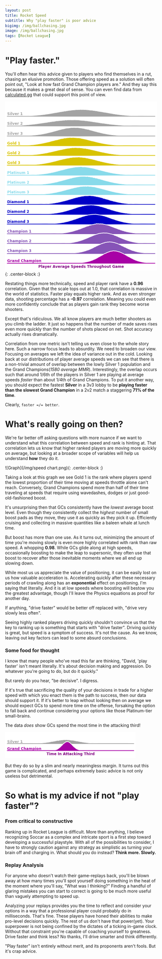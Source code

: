 ```yaml
---
layout: post
title: Rocket Speed
subtitle: Why "play faster" is poor advice
bigimg: /img/ballchasing.jpg
image: /img/ballchasing.jpg
tags: [Rocket League]
---
```


# "Play faster."
You'll often hear this advice given to players who find themselves in a rut, chasing an elusive promotion. Those offering speed as a solution will often point out, "Look at how fast Grand Champion players are." And they say this because it makes a great deal of sense. You can even find data from [calculated.gg](http://calculated.gg/) that could support this point of view.

![Graph](/img/speeds.png){: .center-block :}


Restating things more technically, speed and player rank have a **0.96** correlation. Given that the scale tops out at 1.0, that correlation is massive in the world of statistics. Faster play equals higher rank. And as even stronger data, shooting percentage has a **-0.97** correlation. Meaning you could even more confidently conclude that as players gain rank they become worse shooters.  

Except that's ridiculous. We all know players are much better shooters as you climb the ladder. It just so happens that the number of made saves rises even more quickly than the number of shots placed on net. Shot accuracy actually rises dramatically. 

Correlation from one metric isn't telling us even close to the whole story here. Such a narrow focus leads to absurdity. We need to broaden our view.
Focusing on averages we left the idea of variance out in the cold. Looking back at our distributions of player average speeds we can see that there is a non-trivial amount of overlap between the lowly Silver 1 population and the Grand Champions(*1580 average MMR*). Interestingly, the overlap occurs such that around 1/6th of the players in Silver 1 are playing at average speeds *faster* than about 1/4th of Grand Champions. To put it another way, you should expect the fastest **Silver** in a 3v3 lobby to be **playing faster than the slowest Grand Champion** in a 2v2 match a staggering **71% of the time**.

Clearly, `faster =/= better`.

# What's really going on then?
We're far better off asking questions with more nuance if we want to understand what this correlation between speed and rank is hinting at. That correlation lets us know that higher ranked players are moving more quickly on average, but looking at a broader scope of variables will help us understand **how** they do it. 

![Graph](/img/speed chart.png){: .center-block :}

Taking a look at this graph we see Gold 1 is the rank where players spend the lowest proportion of their time moving at speeds throttle alone can't reach. Conversely, Grand Champions spend more than half of their time traveling at speeds that require using wavedashes, dodges or just good-old-fashioned boost. 

It's unsurprising then that GCs consistently have the *lowest* average boost level. Even though they consistently collect the *highest* number of small boost pads as they move, they use it as quickly as they pick it up. Efficiently cruising and collecting in massive quantities like a baleen whale at lunch time.

But boost has more than one use. As it turns out, minimizing the amount of time you're moving slowly is even more highly correlated with rank than raw speed. A whopping **0.98**. While GCs glide along at high speeds, occasionally boosting to make the leap to supersonic, they often use that boost to recover after those inevitable moments where we all end up slowing down. 

While most us us appreciate the value of positioning, it can be easily lost on us how valuable acceleration is. Accelerating quickly after these necessary periods of crawling along has an **exponential** effect on positioning. I'm saying that literally. And it is at low speeds where boosting will bestow you the greatest advantage, though I'll leave the Physics equations as proof for another day.

If anything, "drive faster" would be better off replaced with, "drive very slowly less often".

Seeing highly ranked players driving quickly shouldn't convince us that the key to ranking up is something that starts with "drive faster". Driving quickly is great, but speed is a symptom of success. It's not the cause. As we know, leaving out key factors can lead to some absurd conclusions.

### Some food for thought

I know that many people who've read this far are thinking, "David, 'play faster' isn't meant literally. It's about decision making and aggression. Do whatever you're going to do, but do it quickly."

But rarely do you hear, "be decisive". I digress.

If it's true that sacrificing the quality of your decisions in trade for a higher speed with which you enact them is the path to success, then our data should support it. If it's better to leap without looking then on average we should expect GCs to spend more time on the offense, forsaking the option to fall back and continue considering your options like those Platinum-tier small-brains.

The data *does* show GCs spend the most time in the attacking third! 

![Graph](/img/attacking_third.png)

But they do so by a slim and nearly meaningless margin. It turns out this game is complicated, and perhaps extremely basic advice is not only useless but detrimental.

# So what is my advice if not "play faster"?
### From critical to constructive
Ranking up in Rocket League is difficult. More than anything, I believe recognizing Soccar as a complex and intricate sport is a first step toward developing a successful playstyle. With all of the possibilities to consider, I have to strongly caution against any strategy as simplistic as turning your brain off and charging in. What should you do instead? **Think more. Slowly.**

### Replay Analysis

For anyone who doesn't watch their game-replays back, you'll be blown away at how many times you'll spot yourself doing something in the heat of the moment where you'll say, "What was I thinking?" Finding a handful of glaring mistakes you can start to correct is going to be much more useful than vaguely attempting to speed up. 

Analyzing your replays provides you the time to reflect and consider your options in a way that a professional player could probably do in milliseconds. That's fine. These players have honed their abilities to make pro-level decisions quickly. The rest of us don't have that power(yet). Your superpower is not being confined by the dictates of a ticking in-game clock. Without that constraint you're capable of coaching yourself to greatness. Drive faster and think less? No thanks, I'll drive smarter and think differently. 

"Play faster" isn't entirely without merit, and its proponents aren't fools. But it's crap advice.
